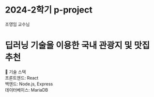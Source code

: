 # 2024-2학기 p-project

조영임 교수님

# 딥러닝 기술을 이용한 국내 관광지 및 맛집 추천  
🔧 기술 스택  
프론트엔드: React  
백엔드: Node.js, Express  
데이터베이스: MariaDB
